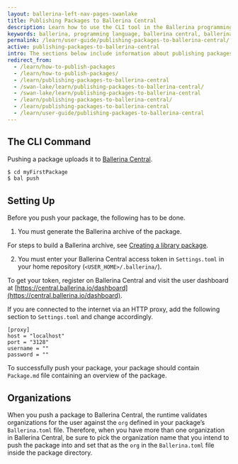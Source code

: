 ```yaml
---
layout: ballerina-left-nav-pages-swanlake
title: Publishing Packages to Ballerina Central
description: Learn how to use the CLI tool in the Ballerina programming language to push packages to Ballerina Central.
keywords: ballerina, programming language, ballerina central, ballerina packages
permalink: /learn/user-guide/publishing-packages-to-ballerina-central/
active: publishing-packages-to-ballerina-central
intro: The sections below include information about publishing packages to Ballerina Central.
redirect_from:
  - /learn/how-to-publish-packages
  - /learn/how-to-publish-packages/
  - /learn/publishing-packages-to-ballerina-central
  - /swan-lake/learn/publishing-packages-to-ballerina-central/
  - /swan-lake/learn/publishing-packages-to-ballerina-central
  - /learn/publishing-packages-to-ballerina-central/
  - /learn/publishing-packages-to-ballerina-central
  - /learn/user-guide/publishing-packages-to-ballerina-central
---
```


## The CLI Command

Pushing a package uploads it to [Ballerina Central](https://central.ballerina.io/).

``` bash
$ cd myFirstPackage
$ bal push
```

## Setting Up

Before you push your package, the following has to be done.

1. You must generate the Ballerina archive of the package.
   
For steps to build a Ballerina archive, see [Creating a library package](/learn/structuring-ballerina-code/#creating-a-library-package/).

2. You must enter your Ballerina Central access token in `Settings.toml` in your home repository (`<USER_HOME>/.ballerina/`). 
   
To get your token, register on Ballerina Central and visit the user dashboard at [https://central.ballerina.io/dashboard](https://central.ballerina.io/dashboard).

If you are connected to the internet via an HTTP proxy, add the following section to `Settings.toml` and change accordingly.

```
[proxy]
host = "localhost"
port = "3128"
username = ""
password = ""
```

To successfully push your package, your package should contain `Package.md` file containing an overview of the package.

## Organizations

When you push a package to Ballerina Central, the runtime validates organizations for the user against the `org` defined in your package’s `Ballerina.toml` file. Therefore, when you have more than one organization in Ballerina Central, be sure to pick the organization name that you intend to push the package into and set that as the `org` in the `Ballerina.toml` file inside the package directory.

<style> #tree-expand-all , #tree-collapse-all, .cTocElements {display:none;} .cGitButtonContainer {padding-left: 40px;} </style>
